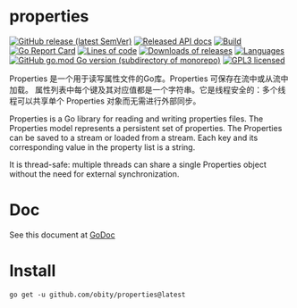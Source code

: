 # properties

[![GitHub release (latest SemVer)](https://img.shields.io/github/v/release/obity/properties?color=peru)](https://github.com/obity/properties/releases/latest)
[![Released API docs](https://img.shields.io/badge/go-reference-blue?logo=go&logoColor=white)](https://pkg.go.dev/github.com/obity/properties)
[![Build](https://img.shields.io/github/actions/workflow/status/obity/properties/.github/workflows/go.yml?branch=master)](#)
[![Go Report Card](https://goreportcard.com/badge/github.com/obity/properties?color=pink)](https://goreportcard.com/report/github.com/obity/properties)
[![Lines of code](https://img.shields.io/tokei/lines/github/obity/properties.svg?color=beige)](#)
[![Downloads of releases](https://img.shields.io/github/downloads/obity/properties/total.svg?color=lavender)](https://github.com/obity/properties/releases/latest)
[![Languages](https://img.shields.io/github/languages/top/obity/properties.svg?color=yellow)](#)
[![GitHub go.mod Go version (subdirectory of monorepo)](https://img.shields.io/github/go-mod/go-version/obity/properties)](#)
[![GPL3 licensed](https://img.shields.io/github/license/obity/properties.svg)](./LICENSE)

Properties 是一个用于读写属性文件的Go库。Properties 可保存在流中或从流中加载。
属性列表中每个键及其对应值都是一个字符串。它是线程安全的：多个线程可以共享单个 Properties 对象而无需进行外部同步。

Properties is a Go library for reading and writing properties files.
The Properties model represents a persistent set of properties. The Properties can be saved to a stream or loaded from a stream. Each key and its corresponding value in the property list is a string.

It is thread-safe: multiple threads can share a single Properties object without the need for external synchronization.

# Doc

See this document at [GoDoc](https://pkg.go.dev/github.com/obity/properties)

# Install
    
    go get -u github.com/obity/properties@latest

